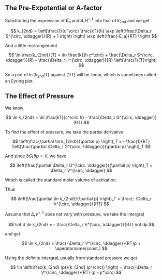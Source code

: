 ## The Pre-Expotential or A-factor

Substituting the expression of $E_a$ and $\Delta_r H^{\circ, \ddagger}$ into that of $k_{2nd}$ and we get

$$
k_{2nd} = \left[\frac{1}{c^\circ} \frac{kT}{h} \exp \left(\frac{\Delta_r S^{\circ, \ddagger}}{R} + 1 \right) \right] \exp \left(\frac{-E_a}{RT} \right)
$$

And a little rearrangement

$$
\ln \frac{k_{2nd}}{T} = \ln \frac{k}{h c^\circ} + \frac{\Delta_r S^{\circ, \ddagger}}{R} - \frac{\Delta_r H^{\circ, \ddagger}}{R} \left(\frac{1}{T}\right)
$$

So a plot of $\ln (k_{2nd} / T)$ against $(1 / T)$ will be linear, which is sometimes called an Eyring plot.

## The Effect of Pressure

We know

$$
\ln k_{2nd} = \ln \frac{kT}{c^\circ h} - \frac{\Delta_r G^{\circ, \ddagger}}{RT}
$$

To find the effect of pressure, we take the partial derivative

$$
\left(\frac{\partial \ln k_{2nd}}{\partial p} \right)_T = - \frac{1}{RT} \left(\frac{\partial \Delta_r G^{\circ, \ddagger}}{\partial p} \right)_T
$$

And since ${\partial G} / {\partial p} = V$, we have

$$
\left(\frac{\partial \Delta_r G^{\circ. \ddagger}}{\partial p} \right)_T = \Delta_r V^{\circ, \ddagger}
$$

Which is called the standard molar volume of activation.

Thus

$$
\left(\frac{\partial \ln k_{2nd}}{\partial p} \right)_T = \frac{- \Delta_r V^{\circ, \ddagger}}{RT}
$$

Assume that $\Delta_r V^{\circ, \ddagger}$ does not vary with pressure, we take the intergral

$$
\int d \ln k_{2nd} = - \frac{\Delta_r V^{\circ, \ddagger}}{RT} \int dp
$$

and get

$$
\ln k_{2nd} = \frac{-\Delta_r V^{\circ, \ddagger}}{RT}p + \operatorname{const.}
$$

Using the definite intergral, usually from standard pressure we get

$$
\ln \left(\frac{k_{2nd} (p)}{k_{2nd} (p^\circ)} \right) = \frac{-\Delta_r V^{\circ, \ddagger}}{RT} (p - p^\circ)
$$
